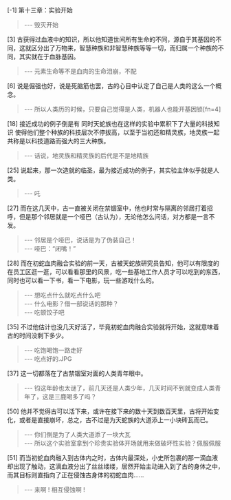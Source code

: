
[-1] 第十三章：实验开始
>--- 毁灭开始<br>

[3] 古获得过血液中的知识，所以他知道世间所有生命的不同，源自于其基因的不同，这就区分出了万物来，智慧种族和非智慧种族等等一切，而归属一个种族的不同，其实就在于血脉基因。
>--- 元素生命等不是血肉的生命泪崩，不配<br>

[6] 说是倔强也好，说是死脑筋也罢，古的心目中认定了自己是人类的这么一个概念。
>--- 所以人类历的时候，只要自己觉得是人类，机器人也能开基因锁[fn=4]<br>

[18] 接近成功的例子倒是有 同时天蛇族也在这样的实验中累积下了大量的科技知识 使得他们整个种族的科技层次不停拔高，以至于当初还和精灵族，地灵族一起共称是以科技道路而强大的三大种族。
>--- 话说，地灵族和精灵族的后代是不是地精族<br>

[25] 说起来，那一次造就的临圣，最为接近成功的例子，其实验主体似乎就是人类。
>--- 吒<br>

[27] 而在这几天中，古一直被关闭在禁锢室中，他也时常与隔离的邻居打着招呼，但是那个邻居就是一个哑巴（古认为），无论他怎么问话，对方都是一言不发。
>--- 邻居是个哑巴，说话是为了伪装自己！<br>
>--- 哑巴：“闭嘴！”<br>

[28] 而在初蛇血肉融合实验的前一天，古被天蛇族研究员告知，他可以有限度的在员工区逛一逛，可以看看那里的风景，吃一些基地工作人员才可以吃到的东西，同时也可以看一下书，看一下电影，玩一些游戏什么的。
>--- 想吃点什么就吃点什么吧<br>
>--- 什么电影？借一部说话的那种？<br>
>--- 吃顿饺子吧<br>

[35] 不过他估计也没几天好活了，毕竟初蛇血肉融合实验就将开始，这就意味着古的时间没剩下多少。
>--- 吃饱喝饱一路走好<br>
>--- 吃点好的.JPG<br>

[37] 这一切都落在了古禁锢室对面的人类青年眼中。
>--- 钧这年龄也太谜了，前几天还是人类少年，几天时间不到就变成人类青年了，这是三鹿喝多了吗？<br>

[50] 他并不觉得古可以活下来，或许在接下来的数十天到数百天里，古将开始变化，或者是直接崩坏，总之，古不过是为天蛇族的大道添上一小块砖瓦而已。
>--- 你们倒是为了人类大道添了一块大瓦<br>
>--- 所以这个实验室拿到个珍贵实验体开场就用来做破坏性实验？佩服佩服<br>

[51] 而当初蛇血肉融入到古体内之时，古体内最深处，小史所包裹的那一滴血液却出现了触动，这滴血液分出了丝丝缕缕，居然开始主动进入到了古的身体之中，而其目标则直指向了正在侵蚀古身体的初蛇血肉……
>--- 来啊 ! 相互侵蚀啊 !<br>
